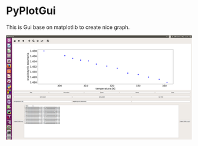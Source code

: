 # PyPlotGui

This is Gui base on matplotlib to create nice graph.

[![solarized dualmode](https://github.com/pawel21/PyPlotGui/blob/master/img.png)](#features)
